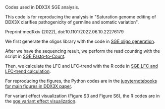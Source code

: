 Codes used in DDX3X SGE analysis.

This code is for reproducing the analysis in "Saturation genome editing of DDX3X clarifies pathogenicity of germline and
somatic variation". 

Preprint:medRxiv (2022), doi:10.1101/2022.06.10.22276179

We first generate the oligos library with the code in [SGE oligo generation](https://github.com/HurlesGroupSanger/Saturation_Genome_Editing/tree/main/Codes/SGE%20oligo%20generation).

After we have the sequencing result, we perform the read counting with the script in [SGE Fastq-to-Count](https://github.com/HurlesGroupSanger/Saturation_Genome_Editing/tree/main/Codes/SGE%20Fastq-to-Count).

Then, we calculate the LFC and LFC-trend with the R code in [SGE LFC and LFC-trend calculation](https://github.com/HurlesGroupSanger/Saturation_Genome_Editing/tree/main/Codes/SGE%20LFC%20and%20LFC-trend%20calculation/LFC-trend).

For reproducing the figures, the Python codes are in the [jupyternotebooks for main figures in DDX3X paper](https://github.com/HurlesGroupSanger/Saturation_Genome_Editing/tree/main/Codes/jupyternotebooks%20for%20main%20figures%20in%20DDX3X%20paper).

For variant effect visualization (Figure S3 and Figure S6), the R codes are in the [sge variant effect visualization](https://github.com/HurlesGroupSanger/Saturation_Genome_Editing/tree/main/Codes/sge%20variant%20effect%20visualization).

